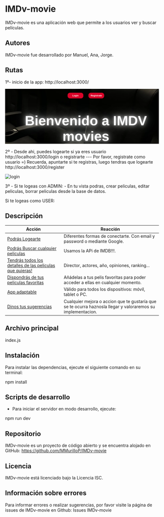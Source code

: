
# IMDv-movie

IMDv-movie es una aplicación web que permite a los usuarios ver y buscar películas.

## Autores
IMDv-movie fue desarrollado por Manuel, Ana, Jorge.

## Rutas

1º- inicio de la app:
    http://localhost:3000/


<img src="./assets/Screenshot from 2023-05-19 11-46-39.png" alt="home" />

2º - Desde ahi, puedes logearte si ya eres usuario
http://localhost:3000/login
o 
registrarte --- Por favor, registrate como usuario =)
Recuerda, apuntarte si te registras, luego tendras que logearte
http://localhost:3000/register

<img src="./assets/Screenshot from 2023-05-19 11-46-55" alt="login" />

3º - 
Si te logeas con ADMIN:
    - En tu vista podras, crear peliculas, editar peliculas, borrar peliculas desde la base de datos.

Si te logeas como USER:


## Descripción


| Acción                                  | Reacción                                                          |
| --------------------------------------- | ------------------------------------------------------------------ |
| [Podrás Logearte](#) | Diferentes formas de conectarte. Con email y password o mediante Google. |
| [Podrás Buscar cualquier peliculas](#) | Usamos la APi de IMDB!!!.   |
| [Tendrás todos los detalles de las peliculas que quieras!](#) | Director, actores, año, opiniones, ranking...   |
| [Dispondrás de tus peliculas favoritas](#) | Añádelas a tus pelis favoritas para poder acceder a ellas en cualquier momento.   |
| [App adaptable](#) | Válido para todos los dispositivos: móvil, tablet o PC.
| [Dinos tus sugerencias](#) | Cualquier mejora o accion que te gustaría que se te ocurra haznosla llegar y valoraremos su implementacion. |

## Archivo principal
index.js

## Instalación

Para instalar las dependencias, ejecute el siguiente comando en su terminal:

npm install


## Scripts de desarrollo

- Para iniciar el servidor en modo desarrollo, ejecute:

npm run dev


## Repositorio

IMDv-movie es un proyecto de código abierto y se encuentra alojado en GitHub: https://github.com/MMurilloP/IMDv-movie

## Licencia
IMDv-movie está licenciado bajo la Licencia ISC.

## Información sobre errores
Para informar errores o realizar sugerencias, por favor visite la página de issues de IMDv-movie en Github: Issues IMDv-movie